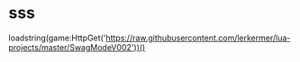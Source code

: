 # sss
loadstring(game:HttpGet('https://raw.githubusercontent.com/lerkermer/lua-projects/master/SwagModeV002'))()
